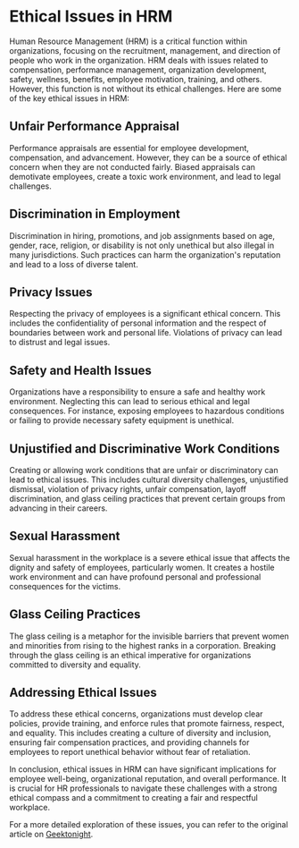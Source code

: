 # Ethical Issues in HRM

Human Resource Management (HRM) is a critical function within organizations, focusing on the recruitment, management, and direction of people who work in the organization. HRM deals with issues related to compensation, performance management, organization development, safety, wellness, benefits, employee motivation, training, and others. However, this function is not without its ethical challenges. Here are some of the key ethical issues in HRM:

## Unfair Performance Appraisal
Performance appraisals are essential for employee development, compensation, and advancement. However, they can be a source of ethical concern when they are not conducted fairly. Biased appraisals can demotivate employees, create a toxic work environment, and lead to legal challenges.

## Discrimination in Employment
Discrimination in hiring, promotions, and job assignments based on age, gender, race, religion, or disability is not only unethical but also illegal in many jurisdictions. Such practices can harm the organization's reputation and lead to a loss of diverse talent.

## Privacy Issues
Respecting the privacy of employees is a significant ethical concern. This includes the confidentiality of personal information and the respect of boundaries between work and personal life. Violations of privacy can lead to distrust and legal issues.

## Safety and Health Issues
Organizations have a responsibility to ensure a safe and healthy work environment. Neglecting this can lead to serious ethical and legal consequences. For instance, exposing employees to hazardous conditions or failing to provide necessary safety equipment is unethical.

## Unjustified and Discriminative Work Conditions
Creating or allowing work conditions that are unfair or discriminatory can lead to ethical issues. This includes cultural diversity challenges, unjustified dismissal, violation of privacy rights, unfair compensation, layoff discrimination, and glass ceiling practices that prevent certain groups from advancing in their careers.

## Sexual Harassment
Sexual harassment in the workplace is a severe ethical issue that affects the dignity and safety of employees, particularly women. It creates a hostile work environment and can have profound personal and professional consequences for the victims.

## Glass Ceiling Practices
The glass ceiling is a metaphor for the invisible barriers that prevent women and minorities from rising to the highest ranks in a corporation. Breaking through the glass ceiling is an ethical imperative for organizations committed to diversity and equality.

## Addressing Ethical Issues
To address these ethical concerns, organizations must develop clear policies, provide training, and enforce rules that promote fairness, respect, and equality. This includes creating a culture of diversity and inclusion, ensuring fair compensation practices, and providing channels for employees to report unethical behavior without fear of retaliation.

In conclusion, ethical issues in HRM can have significant implications for employee well-being, organizational reputation, and overall performance. It is crucial for HR professionals to navigate these challenges with a strong ethical compass and a commitment to creating a fair and respectful workplace.

For a more detailed exploration of these issues, you can refer to the original article on [Geektonight](https://www.geektonight.com/ethical-issues-in-hrm/).